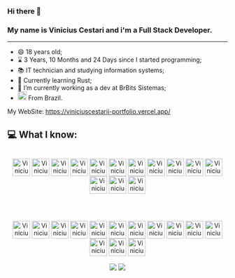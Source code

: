 ### Hi there 👋

<h3>My name is Vinicius Cestari and i'm a Full Stack Developer.</h3>
<hr>

- 😄 18 years old;
- ⌛  3 Years, 10 Months and 24 Days since I started programming;
- 📚 IT technician and studying information systems;
- 🌱 Currently learning Rust;
- 🔭 I’m currently working as a dev at BrBits Sistemas;
- <img height = "20em" src="https://em-content.zobj.net/thumbs/120/google/350/flag-brazil_1f1e7-1f1f7.png"/>   From Brazil.

My WebSite: https://viniciuscestarii-portfolio.vercel.app/

## **💻 What I know:** 

<div style="display: inline_block" align="center">
  <br>
  <img align="center" alt="Vinicius Typescript" height="40" width="40" src="https://cdn.simpleicons.org/typescript/"/>
  <img align="center" alt="Vinicius Javascript" height="40" width="40" src="https://cdn.simpleicons.org/javascript/"/>
  <img align="center" alt="Vinicius C#" height="40" width="40" src="https://cdn.simpleicons.org/csharp/"/>
  <img align="center" alt="Vinicius .NET" height="40" width="40" src="https://cdn.simpleicons.org/dotnet/"/>
  <img align="center" alt="Vinicius Nextjs" height="40" width="40" src="https://cdn.simpleicons.org/next.js/_/eee"/>
  <img align="center" alt="Vinicius React" height="40" width="40" src="https://cdn.simpleicons.org/react/"/>
  <img align="center" alt="Vinicius React Query" height="40" width="40" src="https://cdn.simpleicons.org/reactquery/"/>
  <img align="center" alt="Vinicius Redux" height="40" width="40" src="https://cdn.simpleicons.org/redux/"/>
  <img align="center" alt="Vinicius MUI" height="40" width="40" src="https://cdn.simpleicons.org/mui/"/>
  <img align="center" alt="Vinicius Tailwind" height="40" width="40" src="https://cdn.simpleicons.org/tailwindcss/"/>
  <img align="center" alt="Vinicius ThreeJs" height="40" width="40" src="https://cdn.simpleicons.org/three.js/_/eee"/>
  <img align="center" alt="Vinicius CSS" height="40" width="40" src="https://cdn.simpleicons.org/css3/"/>
  <img align="center" alt="Vinicius HTML" height="40" width="40" src="https://cdn.simpleicons.org/html5/"/>
  <img align="center" alt="Vinicius Visual Studio Code" height="40" width="40" src="https://cdn.simpleicons.org/visualstudiocode/"/>

  <br><br>

  <img align="center" alt="Vinicius Nodejs" height="40" width="40" src="https://cdn.simpleicons.org/node.js/"/>
  <img align="center" alt="Vinicius Bun" height="40" width="40" src="https://cdn.simpleicons.org/bun/_/ffeed2"/>
  <img align="center" alt="Vinicius Express" height="40" width="40" src="https://cdn.simpleicons.org/express/_/eee"/>
  <img align="center" alt="Vinicius Vitest" height="40" width="40" src="https://cdn.simpleicons.org/vitest/"/>
  <img align="center" alt="Vinicius Prisma" height="40" width="40" src="https://cdn.simpleicons.org/prisma/_/5a67d8"/>
  <img align="center" alt="Vinicius MySql" height="40" width="40" src="https://cdn.simpleicons.org/mysql/"/>
  <img align="center" alt="Vinicius PostgreSQL" height="40" width="40" src="https://cdn.simpleicons.org/postgresql/"/>
  <img align="center" alt="Vinicius Docker" height="40" width="40" src="https://cdn.simpleicons.org/docker/"/>
  <img align="center" alt="Vinicius Firebase" height="40" width="40" src="https://cdn.simpleicons.org/firebase/"/>
  <img align="center" alt="Vinicius AWS" height="40" width="40" src="https://cdn.simpleicons.org/amazonaws/_/ff9900"/>
  <img align="center" alt="Vinicius Vercel" height="40" width="40" src="https://cdn.simpleicons.org/vercel/_/eee"/>
  <img align="center" alt="Vinicius Git" height="40" width="40" src="https://cdn.simpleicons.org/git/"/>
  <img align="center" alt="Vinicius Github" height="40" width="40" src="https://cdn.simpleicons.org/github/_/eee"/>
  <img align="center" alt="Vinicius Github" height="40" width="40" src="https://cdn.simpleicons.org/gitlab/"/>
  <br>
</div>

<br>

<div align="center"> 
  <a href = "mailto:viniciuscestari01@gmail.com"><img src="https://img.shields.io/badge/-Gmail-%23333?style=for-the-badge&logo=gmail&logoColor=white" target="_blank"></a>
  <a href="https://www.linkedin.com/in/-vinicius-cestari/" target="_blank"><img src="https://img.shields.io/badge/-LinkedIn-%230077B5?style=for-the-badge&logo=linkedin&logoColor=white" target="_blank"></a> 
</div>


